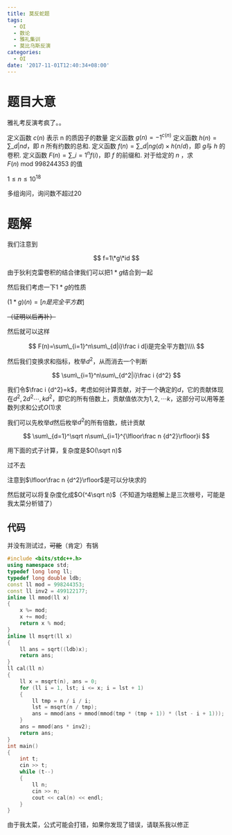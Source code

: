 ```yaml
---
title: 莫反蛇题
tags:
  - OI
  - 数论
  - 雅礼集训
  - 莫比乌斯反演
categories:
  - OI
date: '2017-11-01T12:40:34+08:00'
---
```


# 题目大意

雅礼考反演考疯了。。

<!--more-->

定义函数 $c(n)$ 表示 n 的质因子的数量
定义函数 $g(n) = −1^{c(n)}$
定义函数 $h(n) = ∑\_{d|n}d$，即 $n$ 所有约数的总和.
定义函数 $f(n) = ∑\_{d|n}g(d) \times h(n/d)$，即 $g$与 $h$ 的卷积.
定义函数 $F(n) = ∑\_{i=1}^n f(i)$，即 $f$ 的前缀和.
对于给定的 $n$ ，求 $F(n)\ \text{mod}\ 998244353$ 的值

$1\leq n\leq 10^{18}$

多组询问，询问数不超过20

# 题解

我们注意到

$$
f=1\*g\*id
$$

由于狄利克雷卷积的结合律我们可以把$1*g$结合到一起

然后我们考虑一下$1*g$的性质

$(1*g)(n)=[n是完全平方数]$

~~（证明以后再补）~~

然后就可以这样

$$
F(n)=\sum\_{i=1}^n\sum\_{d|i}\frac i d[i是完全平方数]\\\\
$$

然后我们变换求和指标，枚举$d^2$，从而消去一个判断

$$
\sum\_{i=1}^n\sum\_{d^2|i}\frac i {d^2}
$$

我们令$\frac i {d^2}=k$，考虑如何计算贡献，对于一个确定的$d$，它的贡献体现在$d^2,2d^2\cdots,kd^2$，即它的所有倍数上，贡献值依次为$1,2,\cdots k$，这部分可以用等差数列求和公式$O(1)$求

我们可以先枚举$d$然后枚举$d^2$的所有倍数，统计贡献

$$
\sum\_{d=1}^\sqrt n\sum\_{i=1}^{\lfloor\frac n {d^2}\rfloor}i
$$

用下面的式子计算，复杂度是$O(\sqrt n)$

过不去

注意到$\lfloor\frac n {d^2}\rfloor$是可以分块求的

然后就可以将复杂度化成$O(^4\sqrt n)$（不知道为啥题解上是三次根号，可能是我太菜分析错了）

## 代码

并没有测试过，~~可能~~（肯定）有锅

``` cpp
#include <bits/stdc++.h>
using namespace std;
typedef long long ll;
typedef long double ldb;
const ll mod = 998244353;
const ll inv2 = 499122177;
inline ll mmod(ll x)
{
    x %= mod;
    x += mod;
    return x % mod;
}
inline ll msqrt(ll x)
{
    ll ans = sqrt((ldb)x);
    return ans;
}
ll cal(ll n)
{
    ll x = msqrt(n), ans = 0;
    for (ll i = 1, lst; i <= x; i = lst + 1)
    {
        ll tmp = n / i / i;
        lst = msqrt(n / tmp);
        ans = mmod(ans + mmod(mmod(tmp * (tmp + 1)) * (lst - i + 1)));
    }
    ans = mmod(ans * inv2);
    return ans;
}
int main()
{
    int t;
    cin >> t;
    while (t--)
    {
        ll n;
        cin >> n;
        cout << cal(n) << endl;
    }
}
```

由于我太菜，公式可能会打错，如果你发现了错误，请联系我以修正
